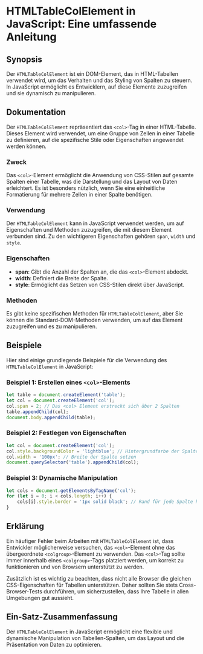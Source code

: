 <!--
Meta Description: # HTMLTableColElement in JavaScript: Eine umfassende Anleitung ## Synopsis Der `HTMLTableColElement` ist ein DOM-Element, das in HTML-Tabellen verwend...
Meta Keywords: col, das, die, javascript, element
-->

# HTMLTableColElement in JavaScript: Eine umfassende Anleitung

## Synopsis
Der `HTMLTableColElement` ist ein DOM-Element, das in HTML-Tabellen verwendet wird, um das Verhalten und das Styling von Spalten zu steuern. In JavaScript ermöglicht es Entwicklern, auf diese Elemente zuzugreifen und sie dynamisch zu manipulieren.

## Dokumentation
Der `HTMLTableColElement` repräsentiert das `<col>`-Tag in einer HTML-Tabelle. Dieses Element wird verwendet, um eine Gruppe von Zellen in einer Tabelle zu definieren, auf die spezifische Stile oder Eigenschaften angewendet werden können. 

### Zweck
Das `<col>`-Element ermöglicht die Anwendung von CSS-Stilen auf gesamte Spalten einer Tabelle, was die Darstellung und das Layout von Daten erleichtert. Es ist besonders nützlich, wenn Sie eine einheitliche Formatierung für mehrere Zellen in einer Spalte benötigen.

### Verwendung
Der `HTMLTableColElement` kann in JavaScript verwendet werden, um auf Eigenschaften und Methoden zuzugreifen, die mit diesem Element verbunden sind. Zu den wichtigeren Eigenschaften gehören `span`, `width` und `style`.

### Eigenschaften
- **span**: Gibt die Anzahl der Spalten an, die das `<col>`-Element abdeckt.
- **width**: Definiert die Breite der Spalte.
- **style**: Ermöglicht das Setzen von CSS-Stilen direkt über JavaScript.

### Methoden
Es gibt keine spezifischen Methoden für `HTMLTableColElement`, aber Sie können die Standard-DOM-Methoden verwenden, um auf das Element zuzugreifen und es zu manipulieren.

## Beispiele
Hier sind einige grundlegende Beispiele für die Verwendung des `HTMLTableColElement` in JavaScript:

### Beispiel 1: Erstellen eines `<col>`-Elements
```javascript
let table = document.createElement('table');
let col = document.createElement('col');
col.span = 2; // Das <col> Element erstreckt sich über 2 Spalten
table.appendChild(col);
document.body.appendChild(table);
```

### Beispiel 2: Festlegen von Eigenschaften
```javascript
let col = document.createElement('col');
col.style.backgroundColor = 'lightblue'; // Hintergrundfarbe der Spalte setzen
col.width = '100px'; // Breite der Spalte setzen
document.querySelector('table').appendChild(col);
```

### Beispiel 3: Dynamische Manipulation
```javascript
let cols = document.getElementsByTagName('col');
for (let i = 0; i < cols.length; i++) {
    cols[i].style.border = '1px solid black'; // Rand für jede Spalte hinzufügen
}
```

## Erklärung
Ein häufiger Fehler beim Arbeiten mit `HTMLTableColElement` ist, dass Entwickler möglicherweise versuchen, das `<col>`-Element ohne das übergeordnete `<colgroup>`-Element zu verwenden. Das `<col>`-Tag sollte immer innerhalb eines `<colgroup>`-Tags platziert werden, um korrekt zu funktionieren und von Browsern unterstützt zu werden. 

Zusätzlich ist es wichtig zu beachten, dass nicht alle Browser die gleichen CSS-Eigenschaften für Tabellen unterstützen. Daher sollten Sie stets Cross-Browser-Tests durchführen, um sicherzustellen, dass Ihre Tabelle in allen Umgebungen gut aussieht.

## Ein-Satz-Zusammenfassung
Der `HTMLTableColElement` in JavaScript ermöglicht eine flexible und dynamische Manipulation von Tabellen-Spalten, um das Layout und die Präsentation von Daten zu optimieren.